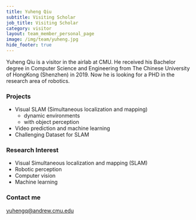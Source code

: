 ```yaml
---
title: Yuheng Qiu
subtitle: Visiting Scholar
job_title: Visiting Scholar
category: visitor
layout: team_member_personal_page
image: /img/team/yuheng.jpg
hide_footer: true
---
```


Yuheng Qiu is a  visitor in the airlab at CMU. He received his Bachelor degree in Computer Science and Engineering from The Chinese University of HongKong (Shenzhen) in 2019. Now he is looking for a  PHD in the research area of robotics.

### Projects

* Visual SLAM (Simultaneous localization and mapping)
  * dynamic environments
  * with object perception
* Video prediction and machine learning
* Challenging Dataset for SLAM

### Research Interest

* Visual Simultaneous localization and mapping (SLAM)
* Robotic perception
* Computer vision
* Machine learning

### Contact me

yuhengq@andrew.cmu.edu

